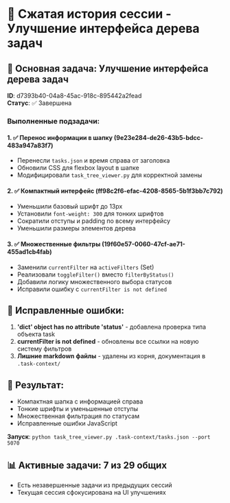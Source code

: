 # 📝 Сжатая история сессии - Улучшение интерфейса дерева задач

## 🎯 Основная задача: Улучшение интерфейса дерева задач
**ID**: d7393b40-04a8-45ac-918c-895442a2fead  
**Статус**: ✅ Завершена

### Выполненные подзадачи:

#### 1. ✅ Перенос информации в шапку (9e23e284-de26-43b5-bdcc-483a947a83f7)
- Перенесли `tasks.json` и время справа от заголовка
- Обновили CSS для flexbox layout в шапке
- Модифицировали `task_tree_viewer.py` для корректной замены

#### 2. ✅ Компактный интерфейс (ff98c2f6-efac-4208-8565-5b1f3bb7c792)  
- Уменьшили базовый шрифт до 13px
- Установили `font-weight: 300` для тонких шрифтов
- Сократили отступы и padding по всему интерфейсу
- Уменьшили размеры элементов дерева

#### 3. ✅ Множественные фильтры (19f60e57-0060-47cf-ae71-455ad1cb4fab)
- Заменили `currentFilter` на `activeFilters` (Set)
- Реализовали `toggleFilter()` вместо `filterByStatus()`
- Добавили логику множественного выбора статусов
- Исправили ошибку с `currentFilter is not defined`

## 🔧 Исправленные ошибки:
1. **'dict' object has no attribute 'status'** - добавлена проверка типа объекта task
2. **currentFilter is not defined** - обновлены все ссылки на новую систему фильтров
3. **Лишние markdown файлы** - удалены из корня, документация в `.task-context/`

## 🚀 Результат:
- Компактная шапка с информацией справа
- Тонкие шрифты и уменьшенные отступы  
- Множественная фильтрация по статусам
- Исправленные ошибки JavaScript

**Запуск**: `python task_tree_viewer.py .task-context/tasks.json --port 5070`

## 📊 Активные задачи: 7 из 29 общих
- Есть незавершенные задачи из предыдущих сессий
- Текущая сессия сфокусирована на UI улучшениях
